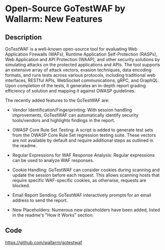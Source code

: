 # Open-Source GoTestWAF by Wallarm: New Features

## Description
GoTestWAF is a well-known open-source tool for evaluating Web Application Firewalls (WAFs), Runtime Application Self-Protection (RASPs), Web Application and API Protection (WAAP), and other security solutions by simulating attacks on the protected applications and APIs. The tool supports an extensive array of attack vectors, evasion techniques, data encoding formats, and runs tests across various protocols, including traditional web interfaces, RESTful APIs, WebSocket communications, gRPC, and GraphQL. Upon completion of the tests, it generates an in-depth report grading efficiency of solution and mapping it against OWASP guidelines.

The recently added features to the GoTestWAF are:

- Vendor Identification/Fingerprinting: With session handling improvements, GoTestWAF can automatically identify security tools/vendors and highlights findings in the report.

- OWASP Core Rule Set Testing: A script is added to generate test sets from the OWASP Core Rule Set regression testing suite. These vectors are not available by default and require additional steps as outlined in the readme.

- Regular Expressions for WAF Response Analysis: Regular expressions can be used to analyze WAF responses.

- Cookie Handling: GoTestWAF can consider cookies during scanning and update the session before each request. This allows scanning hosts that require specific WAF-specific cookies, as otherwise, requests are blocked.

- Email Report Sending: GoTestWAF interactively prompts for an email address to send the report.

- New Placeholders: Numerous new placeholders have been added, listed in the readme's "How It Works" section.

## Code
https://github.com/wallarm/gotestwaf
